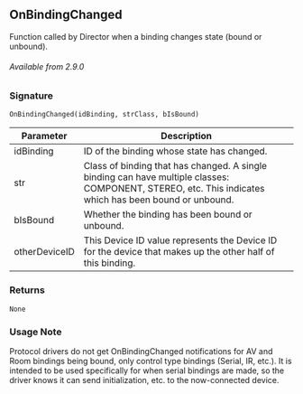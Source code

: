 ## OnBindingChanged

Function called by Director when a binding changes state (bound or unbound).

###### Available from 2.9.0


### Signature

`OnBindingChanged(idBinding, strClass, bIsBound)`


| Parameter | Description |
| --- | --- |
| idBinding | ID of the binding whose state has changed. |
| str | Class of binding that has changed. A single binding can have multiple classes: COMPONENT, STEREO, etc. This indicates which has been bound or unbound. |
| bIsBound | Whether the binding has been bound or unbound. |
| otherDeviceID | This Device ID value represents the Device ID for the device that makes up the other half of this binding. |


### Returns

`None`


### Usage Note

Protocol drivers do not get OnBindingChanged notifications for AV and Room bindings being bound, only  control type bindings (Serial, IR, etc.). It is intended to be used specifically for when serial bindings are made, so the driver knows it can send initialization, etc. to the now-connected device.